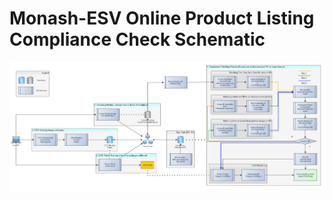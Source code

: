 # Monash-ESV Online Product Listing Compliance Check Schematic
![](Monash-ESV%20compliance%20check%20process%20.png)
<!-- <a href="url"><img src="Monash-ESV%20compliance%20check%20process.svg" align="left" height="500"  ></a> -->
